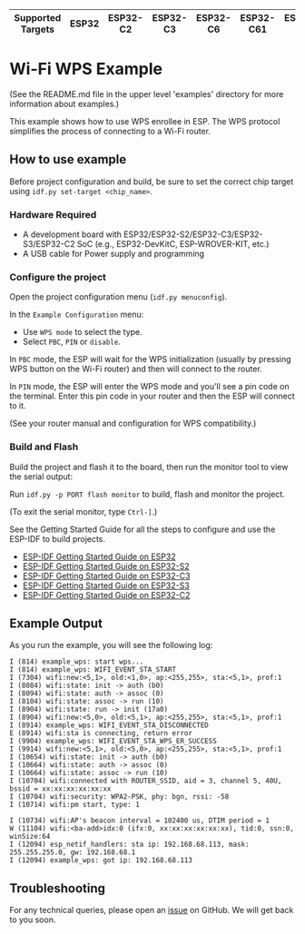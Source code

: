 | Supported Targets | ESP32 | ESP32-C2 | ESP32-C3 | ESP32-C6 | ESP32-C61 | ESP32-S2 | ESP32-S3 |
| ----------------- | ----- | -------- | -------- | -------- | --------- | -------- | -------- |

# Wi-Fi WPS Example

(See the README.md file in the upper level 'examples' directory for more information about examples.)

This example shows how to use WPS enrollee in ESP. The WPS protocol simplifies the process of connecting to a Wi-Fi router.

## How to use example

Before project configuration and build, be sure to set the correct chip target using `idf.py set-target <chip_name>`.

### Hardware Required

* A development board with ESP32/ESP32-S2/ESP32-C3/ESP32-S3/ESP32-C2 SoC (e.g., ESP32-DevKitC, ESP-WROVER-KIT, etc.)
* A USB cable for Power supply and programming

### Configure the project

Open the project configuration menu (`idf.py menuconfig`).

In the `Example Configuration` menu:

* Use `WPS mode` to select the type.
* Select `PBC`, `PIN` or `disable`.

In `PBC` mode, the ESP will wait for the WPS initialization (usually by pressing WPS button on the Wi-Fi router) and then will connect to the router.

In `PIN` mode, the ESP will enter the WPS mode and you'll see a pin code on the terminal. Enter this pin code in your router and then the ESP will connect to it.

(See your router manual and configuration for WPS compatibility.)

### Build and Flash

Build the project and flash it to the board, then run the monitor tool to view the serial output:

Run `idf.py -p PORT flash monitor` to build, flash and monitor the project.

(To exit the serial monitor, type ``Ctrl-]``.)

See the Getting Started Guide for all the steps to configure and use the ESP-IDF to build projects.

* [ESP-IDF Getting Started Guide on ESP32](https://docs.espressif.com/projects/esp-idf/en/latest/esp32/get-started/index.html)
* [ESP-IDF Getting Started Guide on ESP32-S2](https://docs.espressif.com/projects/esp-idf/en/latest/esp32s2/get-started/index.html)
* [ESP-IDF Getting Started Guide on ESP32-C3](https://docs.espressif.com/projects/esp-idf/en/latest/esp32c3/get-started/index.html)
* [ESP-IDF Getting Started Guide on ESP32-S3](https://docs.espressif.com/projects/esp-idf/en/latest/esp32s3/get-started/index.html)
* [ESP-IDF Getting Started Guide on ESP32-C2](https://docs.espressif.com/projects/esp-idf/en/latest/esp32c2/get-started/index.html)


## Example Output

As you run the example, you will see the following log:

```
I (814) example_wps: start wps...
I (814) example_wps: WIFI_EVENT_STA_START
I (7304) wifi:new:<5,1>, old:<1,0>, ap:<255,255>, sta:<5,1>, prof:1
I (8084) wifi:state: init -> auth (b0)
I (8094) wifi:state: auth -> assoc (0)
I (8104) wifi:state: assoc -> run (10)
I (8904) wifi:state: run -> init (17a0)
I (8904) wifi:new:<5,0>, old:<5,1>, ap:<255,255>, sta:<5,1>, prof:1
I (8914) example_wps: WIFI_EVENT_STA_DISCONNECTED
E (8914) wifi:sta is connecting, return error
I (9904) example_wps: WIFI_EVENT_STA_WPS_ER_SUCCESS
I (9914) wifi:new:<5,1>, old:<5,0>, ap:<255,255>, sta:<5,1>, prof:1
I (10654) wifi:state: init -> auth (b0)
I (10664) wifi:state: auth -> assoc (0)
I (10664) wifi:state: assoc -> run (10)
I (10704) wifi:connected with ROUTER_SSID, aid = 3, channel 5, 40U, bssid = xx:xx:xx:xx:xx:xx
I (10704) wifi:security: WPA2-PSK, phy: bgn, rssi: -58
I (10714) wifi:pm start, type: 1

I (10734) wifi:AP's beacon interval = 102400 us, DTIM period = 1
W (11104) wifi:<ba-add>idx:0 (ifx:0, xx:xx:xx:xx:xx:xx), tid:0, ssn:0, winSize:64
I (12094) esp_netif_handlers: sta ip: 192.168.68.113, mask: 255.255.255.0, gw: 192.168.68.1
I (12094) example_wps: got ip: 192.168.68.113
```

## Troubleshooting

For any technical queries, please open an [issue](https://github.com/espressif/esp-idf/issues) on GitHub. We will get back to you soon.
